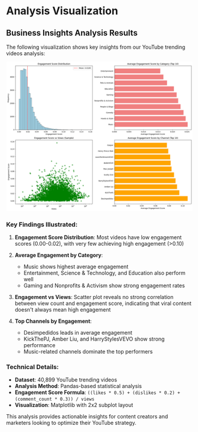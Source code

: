 # Analysis Visualization

## Business Insights Analysis Results

The following visualization shows key insights from our YouTube trending videos analysis:

![Business Insights Analysis](../images/business_insights_analysis.png)

### Key Findings Illustrated:

1. **Engagement Score Distribution**: Most videos have low engagement scores (0.00-0.02), with very few achieving high engagement (>0.10)

2. **Average Engagement by Category**: 
   - Music shows highest average engagement
   - Entertainment, Science & Technology, and Education also perform well
   - Gaming and Nonprofits & Activism show strong engagement rates

3. **Engagement vs Views**: Scatter plot reveals no strong correlation between view count and engagement score, indicating that viral content doesn't always mean high engagement

4. **Top Channels by Engagement**: 
   - Desimpedidos leads in average engagement
   - KickThePJ, Amber Liu, and HarryStylesVEVO show strong performance
   - Music-related channels dominate the top performers

### Technical Details:

- **Dataset**: 40,899 YouTube trending videos
- **Analysis Method**: Pandas-based statistical analysis
- **Engagement Score Formula**: `((likes * 0.5) + (dislikes * 0.2) + (comment_count * 0.3)) / views`
- **Visualization**: Matplotlib with 2x2 subplot layout

This analysis provides actionable insights for content creators and marketers looking to optimize their YouTube strategy.
